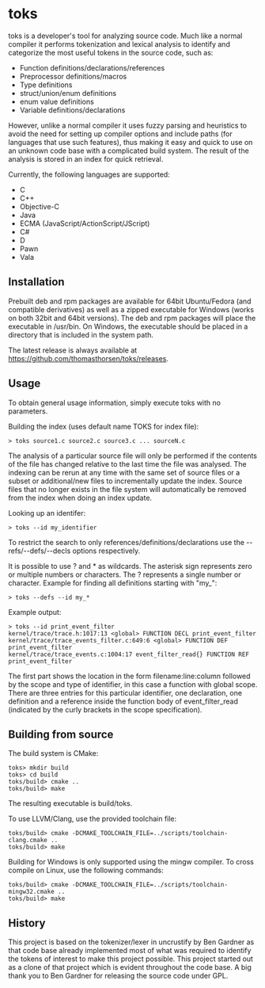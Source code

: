 toks
====

toks is a developer's tool for analyzing source code. Much like a normal compiler it performs tokenization and lexical analysis to identify and categorize the most useful tokens in the source code, such as:

 * Function definitions/declarations/references
 * Preprocessor definitions/macros
 * Type definitions
 * struct/union/enum definitions
 * enum value definitions
 * Variable definitions/declarations

However, unlike a normal compiler it uses fuzzy parsing and heuristics to avoid the need for setting up compiler options and include paths (for languages that use such features), thus making it easy and quick to use on an unknown code base with a complicated build system. The result of the analysis is stored in an index for quick retrieval.

Currently, the following languages are supported:

 * C
 * C++
 * Objective-C
 * Java
 * ECMA (JavaScript/ActionScript/JScript)
 * C#
 * D
 * Pawn
 * Vala

Installation
------------

Prebuilt deb and rpm packages are available for 64bit Ubuntu/Fedora (and compatible derivatives) as well as a zipped executable for Windows (works on both 32bit and 64bit versions). The deb and rpm packages will place the executable in /usr/bin. On Windows, the executable should be placed in a directory that is included in the system path.

The latest release is always available at https://github.com/thomasthorsen/toks/releases.

Usage
-----

To obtain general usage information, simply execute toks with no parameters.

Building the index (uses default name TOKS for index file):

    > toks source1.c source2.c source3.c ... sourceN.c

The analysis of a particular source file will only be performed if the contents of the file has changed relative to the last time the file was analysed. The indexing can be rerun at any time with the same set of source files or a subset or additional/new files to incrementally update the index. Source files that no longer exists in the file system will automatically be removed from the index when doing an index update.

Looking up an identifer:

    > toks --id my_identifier

To restrict the search to only references/definitions/declarations use the --refs/--defs/--decls options respectively.

It is possible to use ? and * as wildcards. The asterisk sign represents zero or multiple numbers or characters. The ? represents a single number or character. Example for finding all definitions starting with "my_":

    > toks --defs --id my_*

Example output:

    > toks --id print_event_filter
    kernel/trace/trace.h:1017:13 <global> FUNCTION DECL print_event_filter
    kernel/trace/trace_events_filter.c:649:6 <global> FUNCTION DEF print_event_filter
    kernel/trace/trace_events.c:1004:17 event_filter_read{} FUNCTION REF print_event_filter

The first part shows the location in the form filename:line:column followed by the scope and type of identifier, in this case a function with global scope. There are three entries for this particular identifier, one declaration, one definition and a reference inside the function body of event_filter_read (indicated by the curly brackets in the scope specification).

Building from source
--------------------

The build system is CMake:

    toks> mkdir build
    toks> cd build
    toks/build> cmake ..
    toks/build> make

The resulting executable is build/toks.

To use LLVM/Clang, use the provided toolchain file:

    toks/build> cmake -DCMAKE_TOOLCHAIN_FILE=../scripts/toolchain-clang.cmake ..
    toks/build> make

Building for Windows is only supported using the mingw compiler. To cross compile on Linux, use the following commands:

    toks/build> cmake -DCMAKE_TOOLCHAIN_FILE=../scripts/toolchain-mingw32.cmake ..
    toks/build> make

History
-------

This project is based on the tokenizer/lexer in uncrustify by Ben Gardner as that code base already implemented most of what was required to identify the tokens of interest to make this project possible. This project started out as a clone of that project which is evident throughout the code base. A big thank you to Ben Gardner for releasing the source code under GPL.
